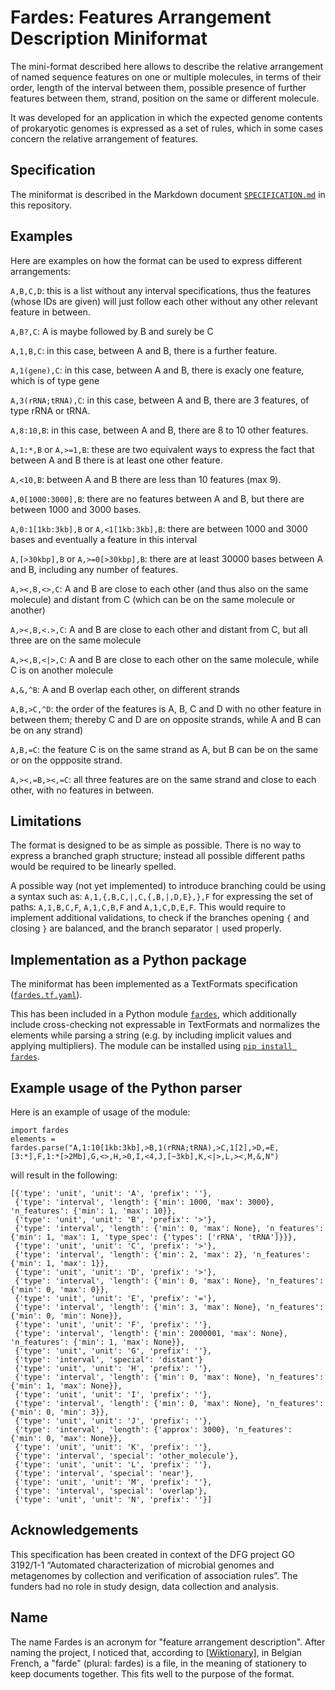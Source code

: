 # Fardes: Features Arrangement Description Miniformat

The mini-format described here allows to describe the relative
arrangement of named sequence features on one or multiple molecules,
in terms of their order, length of the interval between them,
possible presence of further features between them, strand,
position on the same or different molecule.

It was developed for an application in which the expected genome contents
of prokaryotic genomes is expressed as a set of rules, which
in some cases concern the relative arrangement of features.

## Specification

The miniformat is described in the Markdown document [``SPECIFICATION.md``](https://github.com/ggonnella/fardes/blob/main/SPECIFICATION.md) in
this repository.

## Examples

Here are examples on how the format can be used to express different
arrangements:

``A,B,C,D``: this is a list without any interval specifications, thus the
features (whose IDs are given) will just follow each other without any
other relevant feature in between.

``A,B?,C``: A is maybe followed by B and surely be C

``A,1,B,C``: in this case, between A and B, there is a further feature.

``A,1(gene),C``: in this case, between A and B, there is exacly one feature,
                  which is of type gene

``A,3(rRNA;tRNA),C``: in this case, between A and B, there are 3 features,
                      of type rRNA or tRNA.

``A,8:10,B``: in this case, between A and B, there are 8 to 10 other features.

``A,1:*,B`` or ``A,>=1,B``: these are two equivalent ways to express the fact
that between A and B there is at least one other feature.

``A,<10,B``: between A and B there are less than 10 features (max 9).

``A,0[1000:3000],B``: there are no features between A and B,
but there are between 1000 and 3000 bases.

``A,0:1[1kb:3kb],B`` or ``A,<1[1kb:3kb],B``: there are between
1000 and 3000 bases and eventually a feature in this interval

``A,[>30kbp],B`` or ``A,>=0[>30kbp],B``: there are at least 30000 bases between
A and B, including any number of features.

``A,><,B,<>,C``: A and B are close to each other (and thus also on the same
molecule) and distant from C (which can be on the same molecule or another)

``A,><,B,<.>,C``: A and B are close to each other and distant from C,
but all three are on the same molecule

``A,><,B,<|>,C``: A and B are close to each other on the same molecule,
while C is on another molecule

``A,&,^B``: A and B overlap each other, on different strands

``A,B,>C,^D``: the order of the features is A, B, C and D with no other
feature in between them; thereby C and D are on opposite strands, while
A and B can be on any strand)

``A,B,=C``: the feature C is on the same strand as A, but B can be on the
same or on the oppposite strand.

``A,><,=B,><,=C``: all three features are on the same strand and close
to each other, with no features in between.

## Limitations

The format is designed to be as simple as possible.
There is no way to express a branched graph structure; instead all
possible different paths would be required to be linearly spelled.

A possible way (not yet implemented) to introduce branching could be
using a syntax such as: ``A,1,{,B,C,|,C,{,B,|,D,E},},F``
for expressing the set of paths:
  ``A,1,B,C,F``, ``A,1,C,B,F`` and ``A,1,C,D,E,F``.
This would require to implement additional validations, to check
if the branches opening ``{`` and closing ``}`` are balanced, and the branch
separator ``|`` used properly.

## Implementation as a Python package

The miniformat has been implemented as a TextFormats specification
([``fardes.tf.yaml``](https://github.com/ggonnella/fardes/blob/main/fardes/data/fardes.tf.yaml)).

This has been included in a Python module [``fardes``](https://github.com/ggonnella/fardes/tree/main/fardes), which additionally include
cross-checking not expressable in TextFormats and normalizes the elements
while parsing a string
(e.g. by including implicit values and applying multipliers).
The module can be installed using [``pip install fardes``](https://pypi.org/project/fardes/).

## Example usage of the Python parser

Here is an example of usage of the module:
```
import fardes
elements = fardes.parse("A,1:10[1kb:3kb],>B,1(rRNA;tRNA),>C,1[2],>D,=E,[3:*],F,1:*[>2Mb],G,<>,H,>0,I,<4,J,[~3kb],K,<|>,L,><,M,&,N")
```

will result in the following:

```
[{'type': 'unit', 'unit': 'A', 'prefix': ''},
 {'type': 'interval', 'length': {'min': 1000, 'max': 3000}, 'n_features': {'min': 1, 'max': 10}},
 {'type': 'unit', 'unit': 'B', 'prefix': '>'},
 {'type': 'interval', 'length': {'min': 0, 'max': None}, 'n_features': {'min': 1, 'max': 1, 'type_spec': {'types': ['rRNA', 'tRNA']}}},
 {'type': 'unit', 'unit': 'C', 'prefix': '>'},
 {'type': 'interval', 'length': {'min': 2, 'max': 2}, 'n_features': {'min': 1, 'max': 1}},
 {'type': 'unit', 'unit': 'D', 'prefix': '>'},
 {'type': 'interval', 'length': {'min': 0, 'max': None}, 'n_features': {'min': 0, 'max': 0}},
 {'type': 'unit', 'unit': 'E', 'prefix': '='},
 {'type': 'interval', 'length': {'min': 3, 'max': None}, 'n_features': {'min': 0, 'min': None}},
 {'type': 'unit', 'unit': 'F', 'prefix': ''},
 {'type': 'interval', 'length': {'min': 2000001, 'max': None}, 'n_features': {'min': 1, 'max': None}},
 {'type': 'unit', 'unit': 'G', 'prefix': ''},
 {'type': 'interval', 'special': 'distant'}
 {'type': 'unit', 'unit': 'H', 'prefix': ''},
 {'type': 'interval', 'length': {'min': 0, 'max': None}, 'n_features': {'min': 1, 'max': None}},
 {'type': 'unit', 'unit': 'I', 'prefix': ''},
 {'type': 'interval', 'length': {'min': 0, 'max': None}, 'n_features': {'min': 0, 'min': 3}},
 {'type': 'unit', 'unit': 'J', 'prefix': ''},
 {'type': 'interval', 'length': {'approx': 3000}, 'n_features': {'min': 0, 'max': None}},
 {'type': 'unit', 'unit': 'K', 'prefix': ''},
 {'type': 'interval', 'special': 'other_molecule'},
 {'type': 'unit', 'unit': 'L', 'prefix': ''},
 {'type': 'interval', 'special': 'near'},
 {'type': 'unit', 'unit': 'M', 'prefix': ''},
 {'type': 'interval', 'special': 'overlap'},
 {'type': 'unit', 'unit': 'N', 'prefix': ''}]
```
## Acknowledgements

This specification has been created in context of the DFG project GO 3192/1-1
“Automated characterization of microbial genomes and metagenomes by collection
and verification of association rules”. The funders had no role in study
design, data collection and analysis.

## Name

The name Fardes is an acronym for "feature arrangement description". After naming
the project, I noticed that, according to [[Wiktionary]](https://en.wiktionary.org/wiki/farde),
in Belgian French, a "farde" (plural: fardes) is a file, in the meaning of
stationery to keep documents together. This fits well to the purpose of the format.
